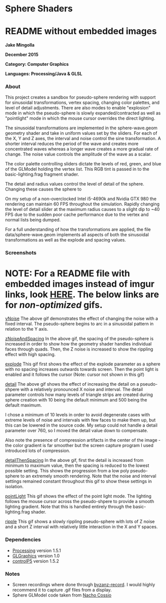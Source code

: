 # Sphere Shaders

# README without embedded images

**Jake Mingolla**

**December 2015**

**Category: Computer Graphics**

**Languages: Processing/Java & GLSL**


### About

This project creates a sandbox for pseudo-sphere rendering with support for sinusoidal transformations, vertex spacing, changing color palettes, and level of detail adjustments. There are also modes to enable "explosion" mode in which the pseudo-sphere is slowly expanded/contracted as well as "pointlight" mode in which the mouse cursor overrides the direct lighting.

The sinusoidal transformations are implemented in the sphere-wave.geom geometry shader and take in uniform values set by the sliders. For each of the X, Y and Z axes, the interval and noise control the sine transformation. A shorter interval reduces the period of the wave and creates more concentrated waves whereas a longer wave creates a more gradual rate of change. The noise value controls the amplitude of the wave as a scalar.

The color palette controlling sliders dictate the levels of red, green, and blue of the GLModel holding the vertex list. This RGB tint is passed in to the basic-lighting.frag fragment shader.

The detail and radius values control the level of detail of the sphere. Changing these causes the sphere to 

On my setup of a non-overclocked Intel i5-4690k and Nvidia GTX 980 the rendering can maintain 60 FPS throughout the simulation. Rapidly changing the level of detail slider at the maximum radius causes to a slight dip to ~40 FPS due to the sudden poor cache performance due to the vertex and normal lists being dumped.

For a full understanding of how the transformations are applied, the file data/sphere-wave.geom implements all aspects of both the sinusoidal transformations as well as the explode and spacing values.


### Screenshots
# NOTE: For a README file with embedded images instead of imgur links, look [HERE](https://github.com/jakemingolla/SphereShaders/blob/master/README.md). The below links are for *non-optimized* gifs.

[yNoise](https://raw.githubusercontent.com/jakemingolla/SphereShaders/master/public/base/ynoise.gif)
The above gif demonstrates the effect of changing the noise with a fixed interval. The pseudo-sphere begins to arc in a sinusoidal pattern in relation to the Y axis.

[zNoiseAndSpacing](https://raw.githubusercontent.com/jakemingolla/SphereShaders/master/public/base/spacingThenZNoise.gif)
In the above gif, the spacing of the pseudo-sphere is increased in order to show how the geometry shader handles individual faces through quads. Then, the Z noise is increased to show the rippling effect with high spacing.

[explode](https://raw.githubusercontent.com/jakemingolla/SphereShaders/master/public/base/explode.gif)
This gif first shows the effect of the explode parameter as a sphere with no spacing increases outwards towards screen. Then the point light is enabled and it follows the cursor (Note: cursor not shown in this gif)

[detail](https://raw.githubusercontent.com/jakemingolla/SphereShaders/master/public/base/detail.gif)
The above gif shows the effect of increasing the detail on a pseudo-shpere with a relatively pronounced X noise and interval. The detail parameter controls how many levels of triangle strips are created during sphere creation with 10 being the default minimum and 500 being the default maximum.

I chose a minimum of 10 levels in order to avoid degenerate cases with extreme levels of noise and intervals with few faces to make them up, but this can be lowered in the source code. My setup could not handle a detail parameter over 760, so I moved the detail value down to compensate.

Also note the presence of compression artifacts in the center of the image - the color gradient is far smoother but the screen capture program I used introduced lots of compression.

[detailThenSpacing](https://raw.githubusercontent.com/jakemingolla/SphereShaders/master/public/base/detailThenSpacing.gif)
In the above gif, first the detail is increased from minimum to maximum value, then the spacing is reduced to the lowest possible setting. This shows the progression from a low poly pseudo-sphere to an extremely smooth rendering. Note that the noise and interval settings remained constant throughout this gif to show these settings in isolation.

[pointLight](https://raw.githubusercontent.com/jakemingolla/SphereShaders/master/public/base/pointLight.gif)
This gif shows the effect of the point light mode. The lighting follows the mouse cursor across the pseudo-shpere to provide a smooth lighting gradient. Note that this is handled entirely through the basic-lighting.frag shader.

[ripple](https://raw.githubusercontent.com/jakemingolla/SphereShaders/master/public/base/back.gif)
This gif shows a slowly rippling pseudo-sphere with lots of Z noise and a short Z interval with relatively little interaction in the X and Y spaces.


### Dependencies
- [Processing](https://processing.org/) version 1.5.1
- [GLGraphics](http://glgraphics.sourceforge.net/) version 1.0
- [controlP5](http://www.sojamo.de/libraries/controlP5/) version 1.5.2

### Notes
- Screen recordings where done through [byzanz-record](http://manpages.ubuntu.com/manpages/wily/man1/byzanz-record.1.html). I would highly recommend it to capture .gif files from a display.
- Sphere GLModel code taken from [Nacho Cossio](http://www.nachocossio.com/geometry-shaders-in-processing/)
